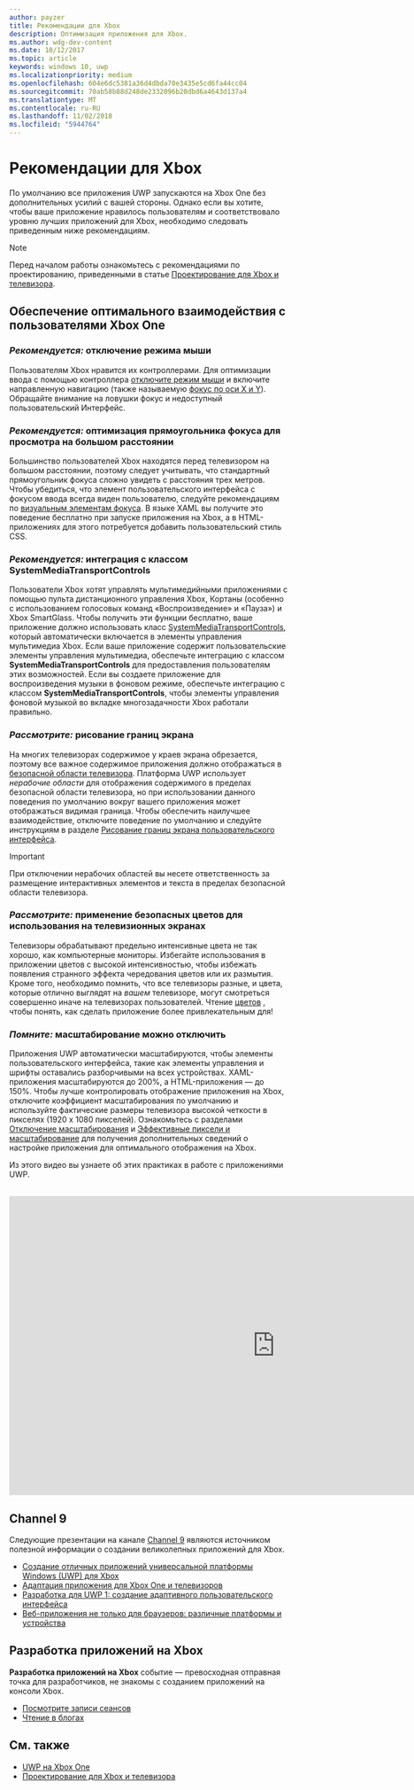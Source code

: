 ```yaml
---
author: payzer
title: Рекомендации для Xbox
description: Оптимизация приложения для Xbox.
ms.author: wdg-dev-content
ms.date: 10/12/2017
ms.topic: article
keywords: windows 10, uwp
ms.localizationpriority: medium
ms.openlocfilehash: 604e6dc5381a36d4dbda70e3435e5cd6fa44cc04
ms.sourcegitcommit: 70ab58b88d248de2332096b20dbd6a4643d137a4
ms.translationtype: MT
ms.contentlocale: ru-RU
ms.lasthandoff: 11/02/2018
ms.locfileid: "5944764"
---
```

# <a name="xbox-best-practices"></a>Рекомендации для Xbox

По умолчанию все приложения UWP запускаются на Xbox One без дополнительных усилий с вашей стороны. Однако если вы хотите, чтобы ваше приложение нравилось пользователям и соответствовало уровню лучших приложений для Xbox, необходимо следовать приведенным ниже рекомендациям.
  > [!NOTE]
  > Перед началом работы ознакомьтесь с рекомендациями по проектированию, приведенными в статье [Проектирование для Xbox и телевизора](../design/devices/designing-for-tv.md).   

## <a name="to-build-the-best-experiences-for-xbox-one"></a>Обеспечение оптимального взаимодействия с пользователями Xbox One

### <a name="do-turn-off-mouse-mode"></a>*Рекомендуется:* отключение режима мыши

Пользователям Xbox нравится их контроллерами. Для оптимизации ввода с помощью контроллера [отключите режим мыши](how-to-disable-mouse-mode.md) и включите направленную навигацию (также называемую [фокус по оси X и Y](../design/devices/designing-for-tv.md#xy-focus-navigation-and-interaction)). Обращайте внимание на ловушки фокус и недоступный пользовательский Интерфейс.

### <a name="do-draw-a-focus-rectangle-that-is-appropriate-for-a-10-foot-experience"></a>*Рекомендуется:* оптимизация прямоугольника фокуса для просмотра на большом расстоянии

Большинство пользователей Xbox находятся перед телевизором на большом расстоянии, поэтому следует учитывать, что стандартный прямоугольник фокуса сложно увидеть с расстояния трех метров. Чтобы убедиться, что элемент пользовательского интерфейса с фокусом ввода всегда виден пользователю, следуйте рекомендациям по [визуальным элементам фокуса](../design/devices/designing-for-tv.md#focus-visual). В языке XAML вы получите это поведение бесплатно при запуске приложения на Xbox, а в HTML-приложениях для этого потребуется добавить пользовательский стиль CSS.

### <a name="do-integrate-with-the-systemmediatransportcontrols-class"></a>*Рекомендуется:* интеграция с классом SystemMediaTransportControls

Пользователи Xbox хотят управлять мультимедийными приложениями с помощью пульта дистанционного управления Xbox, Кортаны (особенно с использованием голосовых команд «Воспроизведение» и «Пауза») и Xbox SmartGlass. Чтобы получить эти функции бесплатно, ваше приложение должно использовать класс [SystemMediaTransportControls](https://msdn.microsoft.com/library/windows/apps/windows.media.systemmediatransportcontrols.aspx), который автоматически включается в элементы управления мультимедиа Xbox. Если ваше приложение содержит пользовательские элементы управления мультимедиа, обеспечьте интеграцию с классом **SystemMediaTransportControls** для предоставления пользователям этих возможностей. Если вы создаете приложение для воспроизведения музыки в фоновом режиме, обеспечьте интеграцию с классом **SystemMediaTransportControls**, чтобы элементы управления фоновой музыкой во вкладке многозадачности Xbox работали правильно.

<!-- ### *Do:* Use adaptive UI to account for snapped apps
One of the unique features of Xbox One is that users can snap apps such as Cortana next to any other app, so your app should respond gracefully when it runs in *fill mode*. Implement [adaptive UI](../get-started/universal-application-platform-guide.md#design-adaptive-ui-with-adaptive-panels) and make sure to test your app during development by snapping an app next to it. -->

### <a name="consider-draw-to-the-edge-of-the-screen"></a>*Рассмотрите:* рисование границ экрана

На многих телевизорах содержимое у краев экрана обрезается, поэтому все важное содержимое приложения должно отображаться в [безопасной области телевизора](../design/devices/designing-for-tv.md#tv-safe-area). Платформа UWP использует *нерабочие области* для отображения содержимого в пределах безопасной области телевизора, но при использовании данного поведения по умолчанию вокруг вашего приложения может отображаться видимая граница. Чтобы обеспечить наилучшее взаимодействие, отключите поведение по умолчанию и следуйте инструкциям в разделе [Рисование границ экрана пользовательского интерфейса](turn-off-overscan.md).
> [!IMPORTANT]
  > При отключении нерабочих областей вы несете ответственность за размещение интерактивных элементов и текста в пределах безопасной области телевизора. 

### <a name="consider-use-tv-safe-colors"></a>*Рассмотрите:* применение безопасных цветов для использования на телевизионных экранах

Телевизоры обрабатывают предельно интенсивные цвета не так хорошо, как компьютерные мониторы. Избегайте использования в приложении цветов с высокой интенсивностью, чтобы избежать появления странного эффекта чередования цветов или их размытия. Кроме того, необходимо помнить, что все телевизоры разные, и цвета, которые отлично выглядят на *вашем* телевизоре, могут смотреться совершенно иначе на телевизорах пользователей. Чтение [цветов](../design/devices/designing-for-tv.md#colors) , чтобы понять, как сделать приложение более привлекательным для!

### <a name="remember-you-can-disable-scaling"></a>*Помните:* масштабирование можно отключить

Приложения UWP автоматически масштабируются, чтобы элементы пользовательского интерфейса, такие как элементы управления и шрифты оставались разборчивыми на всех устройствах. XAML-приложения масштабируются до 200%, а HTML-приложения — до 150%. Чтобы лучше контролировать отображение приложения на Xbox, отключите коэффициент масштабирования по умолчанию и используйте фактические размеры телевизора высокой четкости в пикселях (1920 x 1080 пикселей). Ознакомьтесь с разделами [Отключение масштабирования](disable-scaling.md) и [Эффективные пиксели и масштабирование](../design/basics/design-and-ui-intro.md#effective-pixels-and-scaling) для получения дополнительных сведений о настройке приложения для оптимального отображения на Xbox.

Из этого видео вы узнаете об этих практиках в работе с приложениями UWP.
</br>
</br>
<iframe src="https://channel9.msdn.com/Blogs/One-Dev-Minute/Tailoring-your-UWP-app-for-Xbox/player" width="960" height="540" allowFullScreen frameBorder="0"></iframe>

## <a name="channel-9"></a>Channel 9

Следующие презентации на канале [Channel 9](https://channel9.msdn.com/) являются источником полезной информации о создании великолепных приложений для Xbox.

- [Создание отличных приложений универсальной платформы Windows (UWP) для Xbox](https://channel9.msdn.com/Events/Build/2016/B883)
- [Адаптация приложения для Xbox One и телевизоров](https://channel9.msdn.com/Events/Build/2016/T651-R1)
- [Разработка для UWP 1: создание адаптивного пользовательского интерфейса](https://channel9.msdn.com/Events/Build/2016/L724-R1)
- [Веб-приложения не только для браузеров: различные платформы и устройства](https://channel9.msdn.com/Events/Build/2016/B888)

## <a name="app-dev-on-xbox"></a>Разработка приложений на Xbox

**Разработка приложений на Xbox** событие — превосходная отправная точка для разработчиков, не знакомы с созданием приложений на консоли Xbox.

* [Посмотрите записи сеансов](https://developer.microsoft.com/windows/projects/campaigns/app-dev-on-xbox-event#WatchNow)
* [Чтение в блогах](https://developer.microsoft.com/windows/projects/campaigns/app-dev-on-xbox-event#BlogSeries)

## <a name="see-also"></a>См. также

- [UWP на Xbox One](index.md)
- [Проектирование для Xbox и телевизора](../design/devices/designing-for-tv.md)
